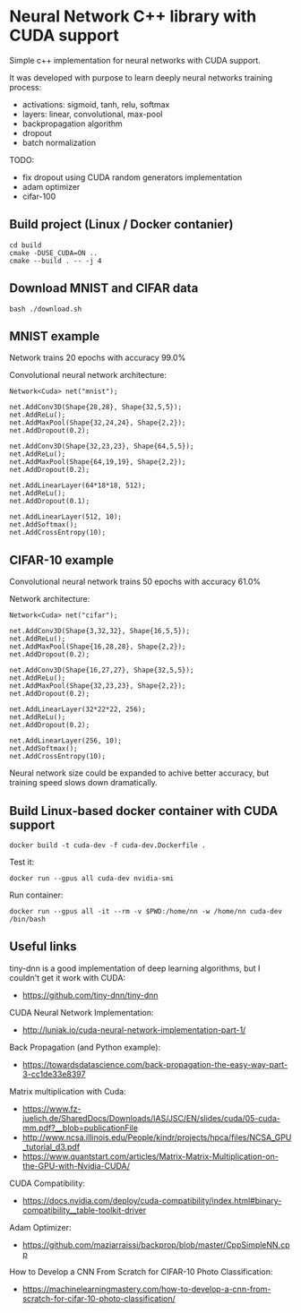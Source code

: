 # Neural Network C++ library with CUDA support

Simple c++ implementation for neural networks with CUDA support.

It was developed with purpose to learn deeply neural networks training process:
- activations: sigmoid, tanh, relu, softmax
- layers: linear, convolutional, max-pool
- backpropagation algorithm
- dropout
- batch normalization

TODO:
- fix dropout using CUDA random generators implementation
- adam optimizer
- cifar-100

## Build project (Linux / Docker contanier)

```
cd build
cmake -DUSE_CUDA=ON ..
cmake --build . -- -j 4
```

## Download MNIST and CIFAR data

```
bash ./download.sh
```

## MNIST example

Network trains 20 epochs with accuracy 99.0%

Convolutional neural network architecture:
```
Network<Cuda> net("mnist");

net.AddConv3D(Shape{28,28}, Shape{32,5,5});
net.AddReLu();
net.AddMaxPool(Shape{32,24,24}, Shape{2,2});
net.AddDropout(0.2);

net.AddConv3D(Shape{32,23,23}, Shape{64,5,5});
net.AddReLu();
net.AddMaxPool(Shape{64,19,19}, Shape{2,2});
net.AddDropout(0.2);

net.AddLinearLayer(64*18*18, 512);
net.AddReLu();
net.AddDropout(0.1);

net.AddLinearLayer(512, 10);
net.AddSoftmax();
net.AddCrossEntropy(10);
```

## CIFAR-10 example

Convolutional neural network trains 50 epochs with accuracy 61.0%

Network architecture:
```
Network<Cuda> net("cifar");

net.AddConv3D(Shape{3,32,32}, Shape{16,5,5});
net.AddReLu();
net.AddMaxPool(Shape{16,28,28}, Shape{2,2});
net.AddDropout(0.2);

net.AddConv3D(Shape{16,27,27}, Shape{32,5,5});
net.AddReLu();
net.AddMaxPool(Shape{32,23,23}, Shape{2,2});
net.AddDropout(0.2);

net.AddLinearLayer(32*22*22, 256);
net.AddReLu();
net.AddDropout(0.2);

net.AddLinearLayer(256, 10);
net.AddSoftmax();
net.AddCrossEntropy(10);
```

Neural network size could be expanded to achive better accuracy, but training speed slows down dramatically.

## Build Linux-based docker container with CUDA support

```
docker build -t cuda-dev -f cuda-dev.Dockerfile .
```

Test it:
```
docker run --gpus all cuda-dev nvidia-smi
```

Run container:
```
docker run --gpus all -it --rm -v $PWD:/home/nn -w /home/nn cuda-dev /bin/bash
```

## Useful links

tiny-dnn is a good implementation of deep learning algorithms, but I couldn't get it work with CUDA:
* https://github.com/tiny-dnn/tiny-dnn

CUDA Neural Network Implementation:
* http://luniak.io/cuda-neural-network-implementation-part-1/

Back Propagation (and Python example):
* https://towardsdatascience.com/back-propagation-the-easy-way-part-3-cc1de33e8397

Matrix multiplication with Cuda:
* https://www.fz-juelich.de/SharedDocs/Downloads/IAS/JSC/EN/slides/cuda/05-cuda-mm.pdf?__blob=publicationFile
* http://www.ncsa.illinois.edu/People/kindr/projects/hpca/files/NCSA_GPU_tutorial_d3.pdf
* https://www.quantstart.com/articles/Matrix-Matrix-Multiplication-on-the-GPU-with-Nvidia-CUDA/

CUDA Compatibility:
* https://docs.nvidia.com/deploy/cuda-compatibility/index.html#binary-compatibility__table-toolkit-driver

Adam Optimizer:
* https://github.com/maziarraissi/backprop/blob/master/CppSimpleNN.cpp

How to Develop a CNN From Scratch for CIFAR-10 Photo Classification:
* https://machinelearningmastery.com/how-to-develop-a-cnn-from-scratch-for-cifar-10-photo-classification/
